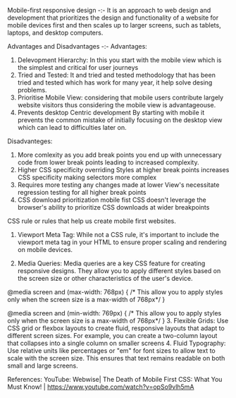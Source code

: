 Mobile-first responsive design -:-
It is an approach to web design and development that prioritizes the design and functionality of a website for mobile devices first and then scales up to larger screens, such as tablets, laptops, and desktop computers.

Advantages and Disadvantages -:-
Advantages:
1. Delevopment Hierarchy:
In this you start with the mobile view which is the simplest and critical for user journeys
2. Tried and Tested:
It and tried and tested methodology that has been tried and tested which has work for many year, it help solve desing problems.
3. Prioritise Mobile View:
considering that mobile users contribute largely website visitors thus considering the mobile view is advantageouse.
4. Prevents desktop Centric development
By starting with mobile it prevents the common mistake of initially focusing on the desktop view which can lead to difficulties later on.

Disadvanteges:
1. More comlexity
as you add break points you end up with unnecessary code from lower break points leading to increased complexity.
2. Higher CSS specificity
overriding Styles at higher break points increases CSS specificity making selectors more complex
3. Requires more testing
any changes made at lower View's necessitate regression testing for all higher break points
4. CSS download prioritization
mobile fist CSS doesn't leverage the browser's ability to prioritize CSS downloads at wider breakpoints


CSS rule or rules that help us create mobile first websites.
1. Viewport Meta Tag: 
While not a CSS rule, it's important to include the viewport meta tag in your HTML to ensure proper scaling and rendering on mobile devices.
<meta name="viewport" content="width=device-width, initial-scale=1">

2. Media Queries: Media queries are a key CSS feature for creating responsive designs. They allow you to apply different styles based on the screen size or other characteristics of the user's device.

@media screen and (max-width: 768px) {
/* This allow you to apply styles only when the screen size is a max-width of 768px*/
}

@media screen and (min-width: 769px) {
/* This allow you to apply styles only when the screen size is a max-width of 768px*/
}
3. Flexible Grids: Use CSS grid or flexbox layouts to create fluid, responsive layouts that adapt to different screen sizes. For example, you can create a two-column layout that collapses into a single column on smaller screens
4. Fluid Typography: Use relative units like percentages or "em" for font sizes to allow text to scale with the screen size. This ensures that text remains readable on both small and large screens.

References:
YouTube: Webwise| The Death of Mobile First CSS: What You Must Know! | https://www.youtube.com/watch?v=opSo9vlh5mA

